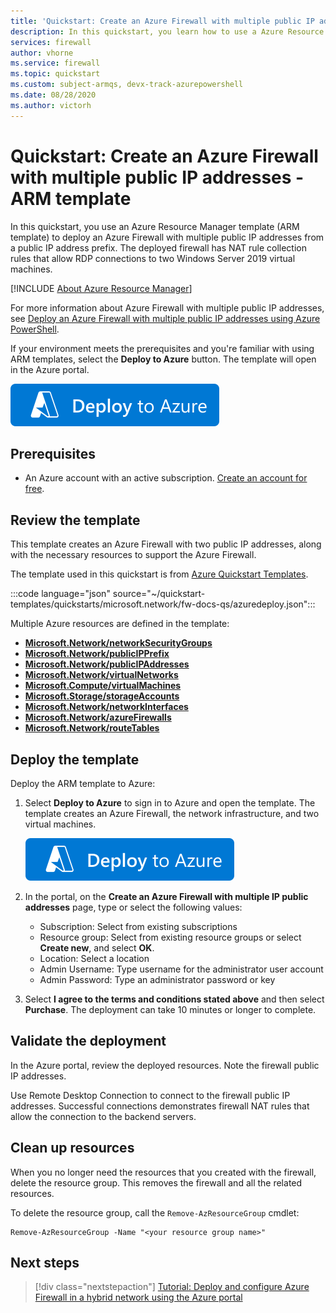 ```yaml
---
title: 'Quickstart: Create an Azure Firewall with multiple public IP addresses - Resource Manager template'
description: In this quickstart, you learn how to use a Azure Resource Manager template (ARM template) to create an Azure Firewall with multiple public IP addresses.
services: firewall
author: vhorne
ms.service: firewall
ms.topic: quickstart
ms.custom: subject-armqs, devx-track-azurepowershell
ms.date: 08/28/2020
ms.author: victorh
---
```


# Quickstart: Create an Azure Firewall with multiple public IP addresses - ARM template

In this quickstart, you use an Azure Resource Manager template (ARM template) to deploy an Azure Firewall with multiple public IP addresses from a public IP address prefix. The deployed firewall has NAT rule collection rules that allow RDP connections to two Windows Server 2019 virtual machines.

[!INCLUDE [About Azure Resource Manager](../../includes/resource-manager-quickstart-introduction.md)]

For more information about Azure Firewall with multiple public IP addresses, see [Deploy an Azure Firewall with multiple public IP addresses using Azure PowerShell](deploy-multi-public-ip-powershell.md).

If your environment meets the prerequisites and you're familiar with using ARM templates, select the **Deploy to Azure** button. The template will open in the Azure portal.

[![Deploy to Azure](../media/template-deployments/deploy-to-azure.svg)](https://portal.azure.com/#create/Microsoft.Template/uri/https%3A%2F%2Fraw.githubusercontent.com%2FAzure%2Fazure-quickstart-templates%2Fmaster%2Fquickstarts%2Fmicrosoft.network%2Ffw-docs-qs%2Fazuredeploy.json)

## Prerequisites

- An Azure account with an active subscription. [Create an account for free](https://azure.microsoft.com/free/?WT.mc_id=A261C142F).

## Review the template

This template creates an Azure Firewall with two public IP addresses, along with the necessary resources to support the Azure Firewall.

The template used in this quickstart is from [Azure Quickstart Templates](https://azure.microsoft.com/resources/templates/fw-docs-qs).

:::code language="json" source="~/quickstart-templates/quickstarts/microsoft.network/fw-docs-qs/azuredeploy.json":::

Multiple Azure resources are defined in the template:

- [**Microsoft.Network/networkSecurityGroups**](/azure/templates/microsoft.network/networksecuritygroups)
- [**Microsoft.Network/publicIPPrefix**](/azure/templates/microsoft.network/publicipprefixes)
- [**Microsoft.Network/publicIPAddresses**](/azure/templates/microsoft.network/publicipaddresses)
- [**Microsoft.Network/virtualNetworks**](/azure/templates/microsoft.network/virtualnetworks)
- [**Microsoft.Compute/virtualMachines**](/azure/templates/microsoft.compute/virtualmachines)
- [**Microsoft.Storage/storageAccounts**](/azure/templates/microsoft.storage/storageAccounts)
- [**Microsoft.Network/networkInterfaces**](/azure/templates/microsoft.network/networkinterfaces)
- [**Microsoft.Network/azureFirewalls**](/azure/templates/microsoft.network/azureFirewalls)
- [**Microsoft.Network/routeTables**](/azure/templates/microsoft.network/routeTables)

## Deploy the template

Deploy the ARM template to Azure:

1. Select **Deploy to Azure** to sign in to Azure and open the template. The template creates an Azure Firewall, the network infrastructure, and two virtual machines.

   [![Deploy to Azure](../media/template-deployments/deploy-to-azure.svg)](https://portal.azure.com/#create/Microsoft.Template/uri/https%3A%2F%2Fraw.githubusercontent.com%2FAzure%2Fazure-quickstart-templates%2Fmaster%2Fquickstarts%2Fmicrosoft.network%2Ffw-docs-qs%2Fazuredeploy.json)

2. In the portal, on the **Create an Azure Firewall with multiple IP public addresses** page, type or select the following values:
   - Subscription: Select from existing subscriptions
   - Resource group:  Select from existing resource groups or select **Create new**, and select **OK**.
   - Location: Select a location
   - Admin Username: Type username for the administrator user account
   - Admin Password: Type an administrator password or key

3. Select **I agree to the terms and conditions stated above** and then select **Purchase**. The deployment can take 10 minutes or longer to complete.

## Validate the deployment

In the Azure portal, review the deployed resources. Note the firewall public IP addresses.

Use Remote Desktop Connection to connect to the firewall public IP addresses. Successful connections demonstrates firewall NAT rules that allow the connection to the backend servers.

## Clean up resources

When you no longer need the resources that you created with the firewall, delete the resource group. This removes the firewall and all the related resources.

To delete the resource group, call the `Remove-AzResourceGroup` cmdlet:

```azurepowershell-interactive
Remove-AzResourceGroup -Name "<your resource group name>"
```

## Next steps

> [!div class="nextstepaction"]
> [Tutorial: Deploy and configure Azure Firewall in a hybrid network using the Azure portal](tutorial-hybrid-portal.md)
